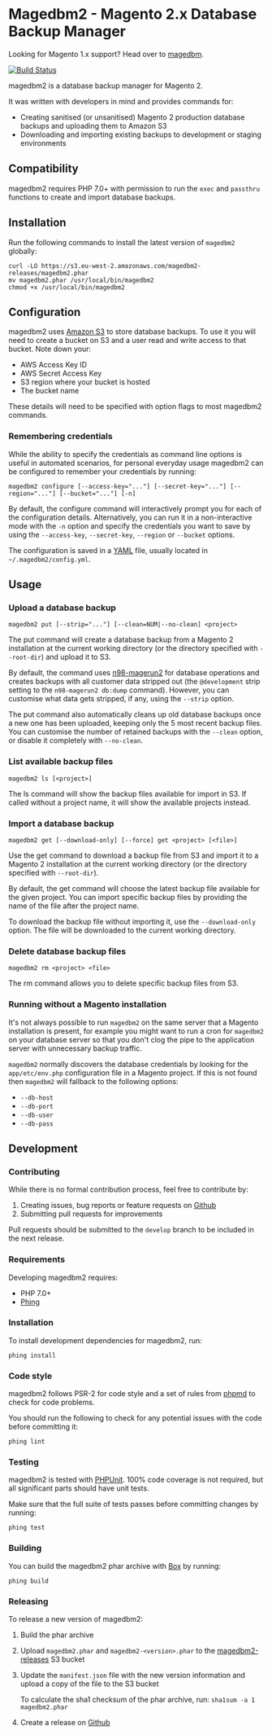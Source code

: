 # Magedbm2 - Magento 2.x Database Backup Manager

Looking for Magento 1.x support? Head over to [magedbm](https://github.com/meanbee/magedbm).

[![Build Status](https://travis-ci.org/meanbee/magedbm2.svg?branch=master)](https://travis-ci.org/meanbee/magedbm2)

magedbm2 is a database backup manager for Magento 2.

It was written with developers in mind and provides commands for:

* Creating sanitised (or unsanitised) Magento 2 production database backups and uploading them to Amazon S3
* Downloading and importing existing backups to development or staging environments

## Compatibility

magedbm2 requires PHP 7.0+ with permission to run the `exec` and `passthru` functions to create and import database backups.

## Installation

Run the following commands to install the latest version of `magedbm2` globally:

    curl -LO https://s3.eu-west-2.amazonaws.com/magedbm2-releases/magedbm2.phar
    mv magedbm2.phar /usr/local/bin/magedbm2
    chmod +x /usr/local/bin/magedbm2

## Configuration

magedbm2 uses [Amazon S3](https://aws.amazon.com/s3/) to store database backups. To use it you will need to create a bucket on S3 and a user read and write access to that bucket. Note down your:

- AWS Access Key ID
- AWS Secret Access Key
- S3 region where your bucket is hosted
- The bucket name

These details will need to be specified with option flags to most magedbm2 commands.

### Remembering credentials

While the ability to specify the credentials as command line options is useful in automated scenarios, for personal everyday usage magedbm2 can be configured to remember your credentials by running:

    magedbm2 configure [--access-key="..."] [--secret-key="..."] [--region="..."] [--bucket="..."] [-n]

By default, the configure command will interactively prompt you for each of the configuration details. Alternatively, you can run it in a non-interactive mode with the `-n` option and specify the credentials you want to save by using the `--access-key`, `--secret-key`, `--region` or `--bucket` options.

The configuration is saved in a [YAML](http://www.yaml.org/) file, usually located in `~/.magedbm2/config.yml`.

## Usage

### Upload a database backup

    magedbm2 put [--strip="..."] [--clean=NUM|--no-clean] <project>

The put command will create a database backup from a Magento 2 installation at the current working directory (or the directory specified with `--root-dir`) and upload it to S3.

By default, the command uses [n98-magerun2](https://github.com/netz98/n98-magerun2) for database operations and creates backups with all customer data stripped out (the `@development` strip setting to the `n98-magerun2 db:dump` command). However, you can customise what data gets stripped, if any, using the `--strip` option.

The put command also automatically cleans up old database backups once a new one has been uploaded, keeping only the 5 most recent backup files. You can customise the number of retained backups with the `--clean` option, or disable it completely with `--no-clean`.

### List available backup files

    magedbm2 ls [<project>]

The ls command will show the backup files available for import in S3. If called without a project name, it will show the available projects instead.

### Import a database backup

    magedbm2 get [--download-only] [--force] get <project> [<file>]

Use the get command to download a backup file from S3 and import it to a Magento 2 installation at the current working directory (or the directory specified with `--root-dir`).

By default, the get command will choose the latest backup file available for the given project. You can import specific backup files by providing the name of the file after the project name.

To download the backup file without importing it, use the `--download-only` option. The file will be downloaded to the current working directory.

### Delete database backup files

    magedbm2 rm <project> <file>

The rm command allows you to delete specific backup files from S3.

### Running without a Magento installation

It's not always possible to run `magedbm2` on the same server that a Magento installation is present, for example you might want to run a cron for `magedbm2` on your database server so that you don't clog the pipe to the application server with unnecessary backup traffic.

`magedbm2` normally discovers the database credentials by looking for the `app/etc/env.php` configuration file in a Magento project. If this is not found then `magedbm2` will fallback to the following options:

* `--db-host`
* `--db-port`
* `--db-user`
* `--db-pass`

## Development

### Contributing

While there is no formal contribution process, feel free to contribute by:

1. Creating issues, bug reports or feature requests on [Github](https://github.com/meanbee/magedbm2/issues)
2. Submitting pull requests for improvements

Pull requests should be submitted to the `develop` branch to be included in the next release.

### Requirements

Developing magedbm2 requires:

- PHP 7.0+
- [Phing](https://www.phing.info/)

### Installation

To install development dependencies for magedbm2, run:

    phing install

### Code style

magedbm2 follows PSR-2 for code style and a set of rules from [phpmd](https://phpmd.org/) to check for code problems.

You should run the following to check for any potential issues with the code before committing it:

    phing lint

### Testing

magedbm2 is tested with [PHPUnit](https://phpunit.de). 100% code coverage is not required, but all significant parts should have unit tests.

Make sure that the full suite of tests passes before committing changes by running:

    phing test

### Building

You can build the magedbm2 phar archive with [Box](https://github.com/box-project/box2) by running:

    phing build

### Releasing

To release a new version of magedbm2:

1. Build the phar archive
2. Upload `magedbm2.phar` and `magedbm2-<version>.phar` to the [magedbm2-releases](https://s3.eu-west-2.amazonaws.com/magedbm2-releases/) S3 bucket
3. Update the `manifest.json` file with the new version information and upload a copy of the file to the S3 bucket

    To calculate the sha1 checksum of the phar archive, run: `sha1sum -a 1 magedbm2.phar`

4. Create a release on [Github](https://github.com/meanbee/magedbm2/releases)
